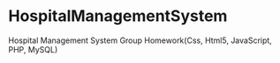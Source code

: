# HospitalManagementSystem
Hospital Management System Group Homework(Css, Html5, JavaScript, PHP, MySQL) 

